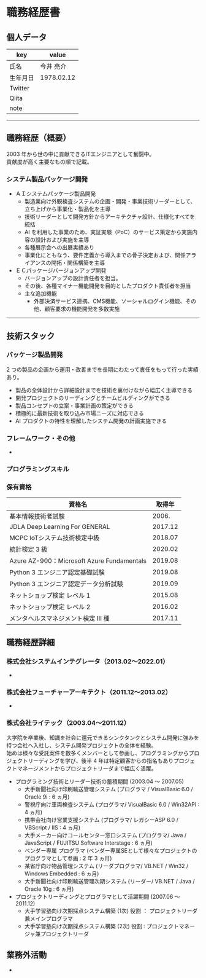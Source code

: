 # 職務経歴書

## 個人データ

|key|value|
|---|---|
|氏名|今井 亮介|
|生年月日|1978.02.12|
|Twitter||
|Qiita||
|note||

---

## 職務経歴（概要）

2003 年から世の中に貢献できるITエンジニアとして奮闘中。  
貢献度が高く主要なもの順で記載。

### システム製品パッケージ開発
 
- ＡＩシステムパッケージ製品開発
    - 製造業向け外観検査システムの企画・開発・事業技術リーダーとして、立ち上げから事業化・製品化を主導
    - 技術リーダーとして開発方針からアーキテクチャ設計、仕様化すべてを統括
    - AI を利用した事業のため、実証実験（PoC）のサービス策定から実施内容の設計および実施を主導
    - 各種展示会への出展実績あり
    - 事業化にともなう、要件定義から導入までの骨子決定および、関係アライアンスの開拓・関係構築を主導
- ＥＣパッケージバージョンアップ開発
    - バージョンアップの設計責任者を担当。
    - その後、各種マイナー機能開発を目的としたプロダクト責任者を担当
    - 主な追加機能
       - 外部決済サービス連携、CMS機能、ソーシャルログイン機能、その他、顧客要求の機能開発を多数実施

---

## 技術スタック

### パッケージ製品開発

2 つの製品の企画から運用・改善までを長期にわたって責任をもって行った実績あり。
- 製品の全体設計から詳細設計までを技術を裏付けながら幅広く主導できる
- 開発プロジェクトのリーディングとチームビルディングができる
- 製品コンセプトの立案・事業計画の策定ができる
- 積極的に最新技術を取り込み市場ニーズに対応できる
- AI プロダクトの特性を理解したシステム開発の計画実施できる

### フレームワーク・その他

- 

### プログラミングスキル


### 保有資格

|資格名|取得年|
|---|---|
|基本情報技術者試験|2006.|
|JDLA Deep Learning For GENERAL|2017.12|
|MCPC IoTシステム技術検定中級|2018.07|
|統計検定 3 級|2020.02|
|Azure AZ-900：Microsoft Azure Fundamentals |2019.08|
|Python 3 エンジニア認定基礎試験|2019.08|
|Python 3 エンジニア認定データ分析試験|2019.09|
|ネットショップ検定 レベル 1 |2015.08|
|ネットショップ検定 レベル 2 |2016.02|
|メンタヘルスマネジメント検定 Ⅲ 種 |2017.11|


## 職務経歴詳細

### 株式会社システムインテグレータ（2013.02〜2022.01）

- 

### 株式会社フューチャーアーキテクト（2011.12〜2013.02）

- 

### 株式会社ライテック（2003.04〜2011.12）
大学院を卒業後、知識を社会に還元できるシンクタンクとシステム開発に強みを持つ会社へ入社し、システム開発プロジェクトの全体を経験。  
始めは様々な受託案件を数多くメンバーとして参画し、プログラミングからプロジェクトリーディングを学び、後半 4 年は特定顧客からの指名もありプロジェクトマネージメントからプロジェクトリーダまで幅広く活躍。  

- プログラミング技術とリーダー技術の蓄積期間 (2003.04 ～ 2007.05)
    - 大手新聞社向け印刷輸送管理システム (プログラマ / VisualBasic 6.0 / Oracle 9i : 6 ヵ月)
    - 警視庁向け車両検査システム (プログラマ/ VisualBasic 6.0 / Win32API : 4 ヵ月)
    - 携帯会社向け営業支援システム (プログラマ/ レガシーASP 6.0 / VBScript / IIS : 4 ヵ月)
    - 大手メーカー向けコールセンター窓口システム (プログラマ/ Java / JavaScript / FUJITSU Software Interstage : 6 ヵ月)
    - ベンダー専属 プログラマ (ベンダー専属SEとして様々なプロジェクトのプログラマとして参画 : 2 年 3 ヵ月)
    - 某省庁向け物品管理システム (リーダプログラマ/ VB.NET / Win32 / Windows Embedded : 6 ヵ月)
    - 大手新聞社向け印刷輸送管理次期システム (リーダー/ VB.NET / Java / Oracle 10g : 6 ヵ月)
- プロジェクトリーディングとプログラマとして活躍期間 (2007.06 ～ 2011.12)
    - 大手学習塾向け次期採点システム構築 (1次) 役割 ： プロジェクトリーダ兼メインプログラマ
    - 大手学習塾向け次期採点システム構築 (2次) 役割 : プロジェクトマネージャ兼プロジェクトリーダ

## 業務外活動

- 
